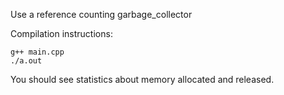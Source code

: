 Use a reference counting garbage_collector

Compilation instructions:

    g++ main.cpp
    ./a.out

You should see statistics about memory allocated and released.